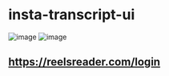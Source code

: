 ﻿# insta-transcript-ui
![image](https://github.com/user-attachments/assets/ad0c776a-d66a-4a7d-b052-12a6a89581b9)
![image](https://github.com/user-attachments/assets/0839002b-a50c-4b5f-b774-2c9137715949)

## https://reelsreader.com/login
